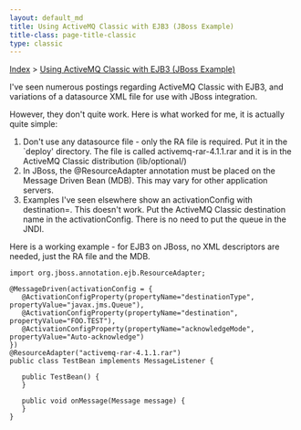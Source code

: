 ```yaml
---
layout: default_md
title: Using ActiveMQ Classic with EJB3 (JBoss Example) 
title-class: page-title-classic
type: classic
---  
```


[Index](index) > [Using ActiveMQ Classic with EJB3 (JBoss Example)](using-activemq-with-ejb3-jboss-example)

I've seen numerous postings regarding ActiveMQ Classic with EJB3, and variations of a datasource XML file for use with JBoss integration.

However, they don't quite work. Here is what worked for me, it is actually quite simple:

1. Don't use any datasource file - only the RA file is required. Put it in the `deploy' directory. The file is called activemq-rar-4.1.1.rar and it is in the ActiveMQ Classic distribution (lib/optional/)
2. In JBoss, the @ResourceAdapter annotation must be placed on the Message Driven Bean (MDB). This may vary for other application servers.
3. Examples I've seen elsewhere show an activationConfig with destination=<a JNDI name for the queue>. This doesn't work. Put the ActiveMQ Classic destination name in the activationConfig. There is no need to put the queue in the JNDI.

Here is a working example - for EJB3 on JBoss, no XML descriptors are needed, just the RA file and the MDB.

```
import org.jboss.annotation.ejb.ResourceAdapter;

@MessageDriven(activationConfig = {  
   @ActivationConfigProperty(propertyName="destinationType", propertyValue="javax.jms.Queue"),  
   @ActivationConfigProperty(propertyName="destination", propertyValue="FOO.TEST"),  
   @ActivationConfigProperty(propertyName="acknowledgeMode", propertyValue="Auto-acknowledge")  
})  
@ResourceAdapter("activemq-rar-4.1.1.rar")  
public class TestBean implements MessageListener {

   public TestBean() {  
   }

   public void onMessage(Message message) {  
   }
}
```

